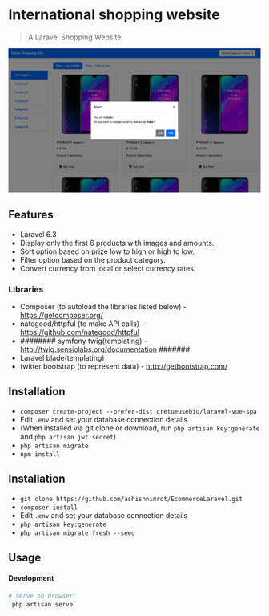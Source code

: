 # International shopping website 

> A Laravel Shopping Website

<p align="center">
    <img src="https://github.com/ashishnimrot/EcommerceLaravel/blob/master/GetLocalCountryDetail.png">
</p>

## Features

- Laravel 6.3
- Display only the first 6 products with images and amounts.
- Sort option based on prize low to high or high to low.
- Filter option based on the product category.
- Convert currency from local or select currency rates.

### Libraries
- Composer (to autoload the libraries listed below) - https://getcomposer.org/
- nategood/httpful (to make API calls) - https://github.com/nategood/httpful
- ######## symfony twig(templating) -  http://twig.sensiolabs.org/documentation #######
- Laravel blade(templating)
- twitter bootstrap (to represent data) - http://getbootstrap.com/


## Installation

- `composer create-project --prefer-dist cretueusebiu/laravel-vue-spa`
- Edit `.env` and set your database connection details
- (When installed via git clone or download, run `php artisan key:generate` and `php artisan jwt:secret`)
- `php artisan migrate`
- `npm install`

## Installation

- `git clone https://github.com/ashishnimrot/EcommerceLaravel.git`
- `composer install`
-  Edit `.env` and set your database connection details 
- `php artisan key:generate`
- `php artisan migrate:fresh --seed`


## Usage

#### Development

```bash
# serve on browser
`php artisan serve`
```
